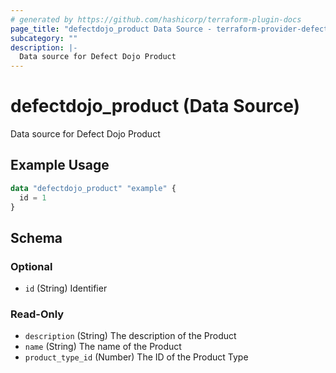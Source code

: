 ```yaml
---
# generated by https://github.com/hashicorp/terraform-plugin-docs
page_title: "defectdojo_product Data Source - terraform-provider-defectdojo"
subcategory: ""
description: |-
  Data source for Defect Dojo Product
---
```


# defectdojo_product (Data Source)

Data source for Defect Dojo Product

## Example Usage

```terraform
data "defectdojo_product" "example" {
  id = 1
}
```

<!-- schema generated by tfplugindocs -->
## Schema

### Optional

- `id` (String) Identifier

### Read-Only

- `description` (String) The description of the Product
- `name` (String) The name of the Product
- `product_type_id` (Number) The ID of the Product Type


